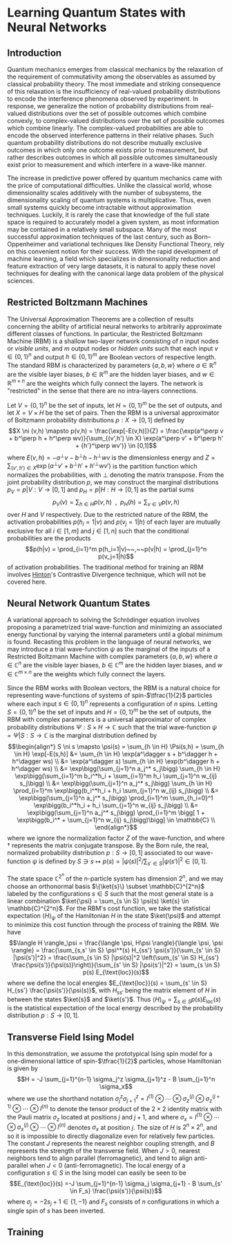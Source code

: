 # Learning Quantum States with Neural Networks

## Introduction

Quantum mechanics emerges from classical mechanics by the relaxation of the requirement of commutativity among the observables as assumed by classical probability theory. The most immediate and striking consequence of this relaxation is the insufficiency of real-valued probability distributions to encode the interference phenomena observed by experiment. In response, we generalize the notion of probability distributions from real-valued distributions over the set of possible outcomes which combine convexly, to complex-valued distributions over the set of possible outcomes which combine linearly. The complex-valued probabilities are able to encode the observed interference patterns in their relative phases. Such quantum probability distributions do not describe mutually exclusive outcomes in which only one outcome exists prior to measurement, but rather describes outcomes in which all possible outcomes simultaneously exist prior to measurement and which interfere in a wave-like manner.

The increase in predictive power offered by quantum mechanics came with the price of computational difficulties. Unlike the classical world, whose dimensionality scales additively with the number of subsystems, the dimensionality scaling of quantum systems is multiplicative. Thus, even small systems quickly become intractable without approximation techniques. Luckily, it is rarely the case that knowledge of the full state space is required to accurately model a given system, as most information may be contained in a relatively small subspace. Many of the most successful approximation techniques of the last century, such as Born–Oppenheimer and variational techniques like Density Functional Theory, rely on this convenient notion for their success. With the rapid development of machine learning, a field which specializes in dimensionality reduction and feature extraction of very large datasets, it is natural to apply these novel techniques for dealing with the canonical large data problem of the physical sciences.

## Restricted Boltzmann Machines

The Universal Approximation Theorems are a collection of results concerning the ability of artificial neural networks to arbitrarily approximate different classes of functions. In particular, the Restricted Boltzmann Machine (RBM) is a shallow two-layer network consisting of $n$ input nodes or *visible units*, and $m$ output nodes or *hidden units* such that each input $v \in \{0,1\}^n$ and output $h \in \{0,1\}^m$ are Boolean vectors of respective length. The standard RBM is characterized by parameters $\{a,b,w\}$ where $a \in \mathbb{R}^n$ are the visible layer biases, $b \in \mathbb{R}^m$ are the hidden layer biases, and $w \in \mathbb{R}^{m \times n}$ are the weights which fully connect the layers. The network is "restricted" in the sense that there are no intra-layers connections.

Let $V = \{0,1\}^n$ be the set of inputs, let $H = \{0,1\}^m$ be the set of outputs, and let $X = V \times H$ be the set of pairs. Then the RBM is a universal approximator of Boltzmann probability distributions $p:X \to [0,1]$ defined by
    $$X \ni (v,h) \mapsto p(v,h) = \frac{\exp[-E(v,h)]}{Z} = \frac{\exp(a^\perp v + b^\perp h + h^\perp wv)}{\sum_{(v',h') \in X} \exp(a^\perp v' + b^\perp h' + {h'}^\perp wv')} \in [0,1]$$
where $E(v,h) = -a^\perp v - b^\perp h - h^\perp wv$ is the dimensionless energy and $Z = \sum_{(v',h') \in X} \exp(a^\perp v' + b^\perp h' + {h'}^\perp wv')$ is the partition function which normalizes the probabilities, with $\perp$ denoting the matrix transpose. From the joint probability distribution $p$, we may construct the marginal distributions $p_V = p|V:V \to [0,1]$ and $p_H = p|H: H \to [0,1]$ as the partial sums
    $$p_V(v) = \sum_{h \in H} p(v,h)~~,~~p_H(h) = \sum_{v \in V} p(v,h)$$
over $H$ and $V$ respectively. Due to the restricted nature of the RBM, the activation probabilities $p(h_i=1|v)$ and $p(v_j=1|h)$ of each layer are mutually exclusive for all $i \in [1,m]$ and $j \in [1,n]$ such that the conditional probabilities are the products
    $$p(h|v) = \prod_{i=1}^m p(h_i=1|v)~~,~~p(v|h) = \prod_{j=1}^n p(v_j=1|h)$$
of activation probabilities. The traditional method for training an RBM involves [Hinton](https://en.wikipedia.org/wiki/Geoffrey_Hinton)'s Contrastive Divergence technique, which will not be covered here.

## Neural Network Quantum States

A variational approach to solving the Schrödinger equation involves proposing a parametrized trial wave-function and minimizing an associated energy functional by varying the internal parameters until a global minimum is found. Recasting this problem in the language of neural networks, we may introduce a trial wave-function $\psi$ as the marginal of the inputs of a Restricted Boltzmann Machine with complex parameters $\{a,b,w\}$ where $a \in \mathbb{C}^n$ are the visible layer biases, $b \in \mathbb{C}^m$ are the hidden layer biases, and $w \in \mathbb{C}^{m \times n}$ are the weights which fully connect the layers.

Since the RBM works with Boolean vectors, the RBM is a natural choice for representing wave-functions of systems of spin-$\tfrac{1}{2}$ particles where each input $s \in \{0,1\}^n$ represents a configuration of $n$ spins. Letting $S = \{0,1\}^n$ be the set of inputs and $H = \{0,1\}^m$ be the set of outputs, the RBM with complex parameters is a universal approximator of complex probability distributions $\Psi:S \times H \to \mathbb{C}$ such that the trial wave-function $\psi = \Psi|S:S \to \mathbb{C}$ is the marginal distribution defined by
    $$\begin{align*}
    S \ni s \mapsto \psi(s) = \sum_{h \in H} \Psi(s,h) = \sum_{h \in H} \exp[-E(s,h)] &= \sum_{h \in H} \exp(a^\dagger s + b^\dagger h + h^\dagger ws) \\
    &= \exp(a^\dagger s) \sum_{h \in H} \exp(b^\dagger h + h^\dagger ws) \\
    &= \exp\bigg(\sum_{j=1}^n a_j^* s_j\bigg) \sum_{h \in H} \exp\bigg(\sum_{i=1}^m b_i^*h_i + \sum_{i=1}^m h_i \sum_{j=1}^n w_{ij} s_j\bigg) \\
    &= \exp\bigg(\sum_{j=1}^n a_j^* s_j\bigg) \sum_{h \in H} \prod_{i=1}^m \exp\bigg(b_i^*h_i + h_i \sum_{j=1}^n w_{ij} s_j\bigg) \\
    &= \exp\bigg(\sum_{j=1}^n a_j^* s_j\bigg) \prod_{i=1}^m \sum_{h_i=0}^1 \exp\bigg(b_i^*h_i + h_i \sum_{j=1}^n w_{ij} s_j\bigg) \\
    &= \exp\bigg(\sum_{j=1}^n a_j^* s_j\bigg) \prod_{i=1}^m \bigg[ 1 + \exp\bigg(b_i^* + \sum_{j=1}^n w_{ij} s_j\bigg)\bigg] \in \mathbb{C} \\
    \end{align*}$$
where we ignore the normalization factor $Z$ of the wave-function, and where $\dagger$ represents the matrix conjugate transpose. By the Born rule, the real, normalized probability distribution $p:S \to [0,1]$ associated to our wave-function $\psi$ is defined by $S \ni s \mapsto p(s) = |\psi(s)|^2/\sum_{s' \in S} |\psi(s')|^2 \in [0,1]$.

The state space $\mathbb{C}^{2^n}$ of the $n$-particle system has dimension $2^n$, and we may choose an orthonormal basis $\{\ket{s}\} \subset \mathbb{C}^{2^n}$ labeled by the configurations $s \in S$ such that the most general state is a linear combination $\ket{\psi} = \sum_{s \in S} \psi(s) \ket{s} \in \mathbb{C}^{2^n}$. For the RBM's cost function, we take the statistical expectation $\langle H \rangle_\psi$ of the Hamiltonian $H$ in the state $\ket{\psi}$ and attempt to minimize this cost function through the process of training the RBM. We have
    $$\langle H \rangle_\psi = \frac{\langle \psi, H\psi \rangle}{\langle \psi, \psi \rangle} =
    \frac{\sum_{s,s' \in S} \psi^*(s) H_{ss'} \psi(s')}{\sum_{s' \in S} |\psi(s')|^2} =
    \frac{\sum_{s \in S} |\psi(s)|^2 \left(\sum_{s' \in S} H_{ss'} \frac{\psi(s')}{\psi(s)}\right)}{\sum_{s' \in S} |\psi(s')|^2} =
    \sum_{s \in S} p(s) E_{\text{loc}}(s)$$
where we define the local energies $E_{\text{loc}}(s) = \sum_{s' \in S} H_{ss'} \frac{\psi(s')}{\psi(s)}$, with $H_{ss'}$ being the matrix element of $H$ in between the states $\ket{s}$ and $\ket{s'}$. Thus $\langle H \rangle_\psi = \sum_{s \in S} p(s) E_{\text{loc}}(s)$ is the statistical expectation of the local energy described by the probability distribution $p:S \to [0,1]$.

## Transverse Field Ising Model

In this demonstration, we assume the prototypical Ising spin model for a one-dimensional lattice of spin-$\tfrac{1}{2}$ particles, whose Hamiltonian is given by
    $$H = -J \sum_{j=1}^{n-1} \sigma_j^z \sigma_{j+1}^z - B \sum_{j=1}^n \sigma_x$$
where we use the shorthand notation $\sigma_j^z \sigma_{j+1}^z = I^{(1)} \otimes \cdots \otimes \sigma_z^{(j)} \otimes \sigma_z^{(j+1)} \otimes \cdots \otimes I^{(n)}$ to denote the tensor product of the $2 \times 2$ identity matrix with the Pauli matrix $\sigma_z$ located at positions $j$ and $j+1$, and where $\sigma_x = I^{(1)} \otimes \cdots \otimes \sigma_x^{(j)} \otimes \cdots \otimes I^{(n)}$ denotes $\sigma_x$ at position $j$. The size of $H$ is $2^n \times 2^n$, and so it is impossible to directly diagonalize even for relatively few particles. The constant $J$ represents the nearest neighbor coupling strength, and $B$ represents the strength of the transverse field. When $J>0$, nearest neighbors tend to align parallel (ferromagnetic), and tend to align anti-parallel when $J<0$ (anti-ferromagnetic). The local energy of a configuration $s \in S$ in the Ising model can easily be seen to be
    $$E_{\text{loc}}(s) =-J \sum_{j=1}^{n-1} \sigma_j \sigma_{j+1} - B \sum_{s' \in F_s} \frac{\psi(s')}{\psi(s)}$$
where $\sigma_j = -2s_j + 1 \in \{1,-1\}$ and $F_s$ consists of $n$ configurations in which a single spin of $s$ has been inverted.

## Training
